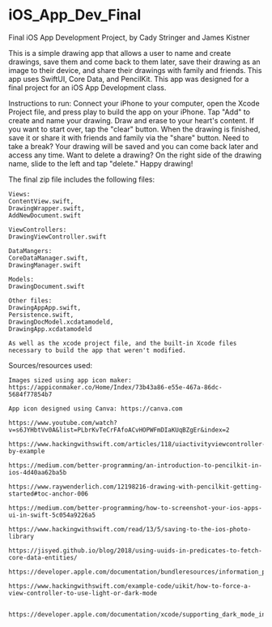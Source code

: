 # iOS_App_Dev_Final
Final iOS App Development Project, by Cady Stringer and James Kistner

This is a simple drawing app that allows a user to name and create drawings, save them and come back to them later, save their drawing as an image to their device, and share their drawings with family and friends. This app uses SwiftUI, Core Data, and PencilKit. This app was designed for a final project for an iOS App Development class.

Instructions to run: Connect your iPhone to your computer, open the Xcode Project file, and press play to build the app on your iPhone. Tap "Add" to create and name your drawing. Draw and erase to your heart's content. If you want to start over, tap the "clear" button. When the drawing is finished, save it or share it with friends and family via the "share" button. Need to take a break? Your drawing will be saved and you can come back later and access any time. Want to delete a drawing? On the right side of the drawing name, slide to the left and tap "delete." Happy drawing!

The final zip file includes the following files:

    Views:
    ContentView.swift,
    DrawingWrapper.swift,
    AddNewDocument.swift

    ViewControllers:
    DrawingViewController.swift

    DataMangers:
    CoreDataManager.swift,
    DrawingManager.swift

    Models:
    DrawingDocument.swift

    Other files:
    DrawingAppApp.swift,
    Persistence.swift,
    DrawingDocModel.xcdatamodeld,
    DrawingApp.xcdatamodeld

    As well as the xcode project file, and the built-in Xcode files necessary to build the app that weren't modified.

Sources/resources used:

    Images sized using app icon maker: https://appiconmaker.co/Home/Index/73b43a86-e55e-467a-86dc-5684f77854b7

    App icon designed using Canva: https://canva.com

    https://www.youtube.com/watch?v=s6JYHbtVv0A&list=PLbrKvTeCrFAfoACvHOPWFmDIaKUqBZgEr&index=2

    https://www.hackingwithswift.com/articles/118/uiactivityviewcontroller-by-example

    https://medium.com/better-programming/an-introduction-to-pencilkit-in-ios-4d40aa62ba5b

    https://www.raywenderlich.com/12198216-drawing-with-pencilkit-getting-started#toc-anchor-006

    https://medium.com/better-programming/how-to-screenshot-your-ios-apps-ui-in-swift-5c054a9226a5

    https://www.hackingwithswift.com/read/13/5/saving-to-the-ios-photo-library

    https://jisyed.github.io/blog/2018/using-uuids-in-predicates-to-fetch-core-data-entities/

    https://developer.apple.com/documentation/bundleresources/information_property_list/uiuserinterfacestyle

    https://www.hackingwithswift.com/example-code/uikit/how-to-force-a-view-controller-to-use-light-or-dark-mode

      https://developer.apple.com/documentation/xcode/supporting_dark_mode_in_your_interface/choosing_a_specific_interface_style_for_your_ios_app

